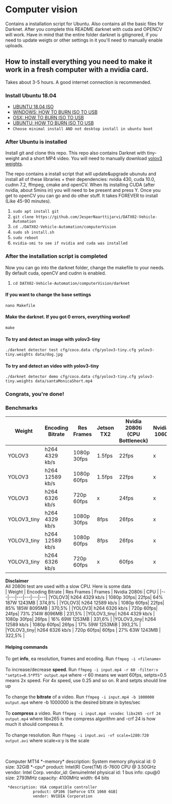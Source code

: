 # Computer vision
Contains a installation script for Ubuntu. Also contains all the basic files for Darknet. After you complete this README darknet with cuda and OPENCV will work. Have in mind that the entire folder darknet is gitignored, if you need to update weigts or other settings in it you'll need to manually enable uploads.

## How to install everything you need to make it work in a fresh computer with a nvidia card.
Takes about 3-5 hours. A good internet connection is recommended.

### Install Ubuntu 18.04
- [UBUNTU 18.04 ISO](http://releases.ubuntu.com/18.04.4/ubuntu-18.04.4-desktop-amd64.iso?_ga=2.123161739.1046437142.1583252540-1896361471.1583252540)
- [WINDOWS: HOW TO BURN ISO TO USB](https://ubuntu.com/tutorials/tutorial-create-a-usb-stick-on-windows#1-overview)
- [OSX: HOW TO BURN ISO TO USB](https://ubuntu.com/tutorials/tutorial-create-a-usb-stick-on-macos?_ga=2.223117851.1046437142.1583252540-1896361471.1583252540#1-overview)
- [UBUNTU: HOW TO BURN ISO TO USB](https://ubuntu.com/tutorials/tutorial-create-a-usb-stick-on-ubuntu?_ga=2.223117851.1046437142.1583252540-1896361471.1583252540#1-overview)
- ``Choose minimal install AND not desktop install in ubuntu boot``

### After Ubuntu is installed
Install git and clone this repo. This repo also contains Darknet with tiny-weight and a short MP4 video. You will need to manually download [yolov3 weights](https://pjreddie.com/media/files/yolov3.weights).

The repo contains a install script that will update&upgrade ubunutu and install all of these libraries + their dependencies: nvidia 430, cuda 10.0, cudnn 7.2, ffmpeg, cmake and openCV.
When its installing CUDA (after nvidia, about 5mins in) you will need to be present and press Y.
Once you get to openCV you can go and do other stuff. It takes FOREVER to install (Like 45-90 minutes).

1. ``sudo apt install git``
2. ``git clone https://github.com/JesperNaarttijarvi/DATX02-Vehicle-Automation``
3. ``cd ./DATX02-Vehicle-Automation/computerVision``
4. ``sudo sh install.sh``
5. ``sudo reboot``
6. ``nvidia-smi to see if nvidia and cuda was installed``

### After the installation script is completed
Now you can go into the darknet folder, change the makefile to your needs. By default cuda, openCV and cudnn is enabled.

1. ``cd DATX02-Vehicle-Automation/computerVision/darknet``
#### If you want to change the base settings
``nano Makefile``
#### Make the darknet. If you got 0 errors, everything worked! 
``make``
#### To try and detect an **image** with yolov3-tiny
``./darknet detector test cfg/coco.data cfg/yolov3-tiny.cfg yolov3-tiny.weights data/dog.jpg``
#### To try and detect an **video** with yolov3-tiny
``./darknet detector demo cfg/coco.data cfg/yolov3-tiny.cfg yolov3-tiny.weights data/santaMonicaShort.mp4``

### **Congrats, you're done!**


### Benchmarks
| Weight | Encoding Bitrate | Res Frames | Jetson TX2| Nvidia 2080ti (CPU Bottleneck)| Nvidia 1060 | Nvidia 980ti |
|---|---|---|---|---|---|---|
|YOLOV3| h264  4329 kb/s | 1080p 30fps|1.5fps|22fps|x|x|
|YOLOV3| h264  12589 kb/s | 1080p 60fps|1.5fps|22fps|x|x|
|YOLOV3| h264  6326 kb/s | 720p 60fps|x|24fps|x|x|
|YOLOV3_tiny| h264  4329 kb/s | 1080p 30fps|8fps|26fps|x|x|
|YOLOV3_tiny| h264 12589 kb/s | 1080p 60fps|8fps|26fps|x|x|
|YOLOV3_tiny| h264 6326 kb/s | 720p 60fps|x|60fps|x|x|

**Disclaimer** <br/>
All 2080ti test are used with a slow CPU. Here is some data <br/>
| Weight | Encoding Bitrate | Res Frames | Frames | Nvidia 2080ti | CPU |
|---|---|---|---|---|---|
|YOLOV3| h264  4329 kb/s | 1080p 30fps| 22fps| 64% 187W 1243MB | 374,8% |
|YOLOV3| h264  12589 kb/s | 1080p 60fps| 22fps| 85% 185W 8095MB | 370,5% |
|YOLOV3| h264  6326 kb/s | 720p 60fps| 24fps| 73% 214W 8096MB | 231,5% |
|YOLOV3_tiny| h264  4329 kb/s | 1080p 30fps| 26fps | 16% 69W 1253MB | 331,6% |
|YOLOV3_tiny| h264 12589 kb/s | 1080p 60fps| 26fps | 17% 59W 1253MiB | 393,2% |
|YOLOV3_tiny| h264 6326 kb/s | 720p 60fps| 60fps | 27% 63W 1243MB | 322,5% |



#### Helping commands
To get **info**, ea resolution, frames and ecoding. Run `ffmpeg -i <filename>` <br/><br/>
To increase/decrease **speed**. Run `ffmpeg -i input.mp4 -r 60 -filter:v "setpts=0.5*PTS" output.mp4` where -r 60 means we want 60fps, setpts=0.5 means 2x speed. For 4x speed, use 0.25 and so on. R and setpts should line up<br/><br/>
To change the **bitrate** of a video. Run `ffmpeg -i input.mp4 -b 1000000 output.mp4` where -b 1000000 is the desired bitrate in bytes/sec <br/><br/>
To **compress** a video. Run `ffmpeg -i input.mp4 -vcodec libx265 -crf 24 output.mp4` where libx265 is the compress algorithm and -crf 24 is how much it should compress it. <br/><br/>
To change resolution. Run `ffmpeg -i input.avi -vf scale=1280:720 output.avi` where scale=x:y is the scale <br/><br/>


<br/>
Computer MT14
   *-memory*
          description: System memory
          physical id: 0
          size: 32GiB
     *-cpu*
          product: Intel(R) Core(TM) i5-7600 CPU @ 3.50GHz
          vendor: Intel Corp.
          vendor_id: GenuineIntel
          physical id: 1
          bus info: cpu@0
          size: 2793MHz
          capacity: 4100MHz
          width: 64 bits

     *description: VGA compatible controller
                product: GP106 [GeForce GTX 1060 6GB]
                vendor: NVIDIA Corporation

